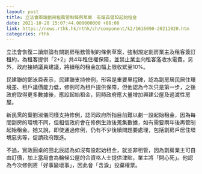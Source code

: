 ```yaml
---
layout: post
title: 立法會辯論劏房租務管制條例草案　有議員倡設起始租金
date: 2021-10-20 15:07:44.000000000 +08:00
link: https://news.rthk.hk/rthk/ch/component/k2/1616090-20211020.htm
categories: rthk
---
```


立法會恢復二讀辯論有關劏房租務管制的條例草案，強制規定劏房業主及租客簽訂租約，為租客提供「2+2」共4年租住權保障，並禁止業主向租客濫收水電費。另外，政府接納議員建議，將續租的租金加幅上限收緊至10%。

民建聯的鄭泳舜表示，民建聯支持修例，形容是重要里程碑，認為劏房居民居住環境差、租戶議價能力低，修例可為租戶提供保障，但他認為今次只是第一步，之後政府取得更多數據後，應設起始租金，同時政府應大量增加興建公屋及過渡性房屋。

新民黨的葉劉淑儀同樣支持修例，認同政府所指目前難以劃一設起始租金，因為每間劏房的環境不同，但相信政府會在修例生效後蒐集數據，如有需要兩年後再管制起始租金。她又說，即使通過修例，仍有不少後續問題要處理，包括劏房戶居住環境惡劣等，促請政府跟進。

不過，實政圓桌的田北辰認為如沒有設起始租金，就並非租管，因為劏房業主可自由訂價，加上當局會為輪候公屋的合資格人士提供津貼，業主將「開心死」。他認為今次修例將「好事變壞事」，因此會「含淚」投棄權票。
